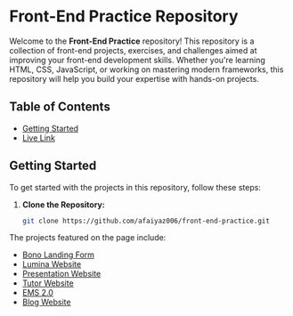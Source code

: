 # Front-End Practice Repository

Welcome to the **Front-End Practice** repository! This repository is a collection of front-end projects, exercises, and challenges aimed at improving your front-end development skills. Whether you're learning HTML, CSS, JavaScript, or working on mastering modern frameworks, this repository will help you build your expertise with hands-on projects.

## Table of Contents

- [Getting Started](#getting-started)
- [Live Link](https://front-end-practice.pages.dev)

## Getting Started

To get started with the projects in this repository, follow these steps:

1. **Clone the Repository:**
   ```bash
   git clone https://github.com/afaiyaz006/front-end-practice.git

The projects featured on the page include:

- [Bono Landing Form](https://front-end-practice.pages.dev/bono-landing-form)
- [Lumina Website](https://front-end-practice.pages.dev/lumina-website)
- [Presentation Website](https://front-end-practice.pages.dev/presentation-website)
- [Tutor Website](https://front-end-practice.pages.dev/tutor-website)
- [EMS 2.0](https://front-end-practice.pages.dev/bootstrap/ems-2.0)
- [Blog Website](https://front-end-practice.pages.dev/bootstrap/blog-website)
